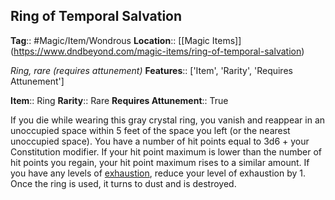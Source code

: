 ## Ring of Temporal Salvation
**Tag**:: #Magic/Item/Wondrous
**Location**:: [[Magic Items]]
(https://www.dndbeyond.com/magic-items/ring-of-temporal-salvation)

_Ring, rare (requires attunement)_
**Features**:: ['Item', 'Rarity', 'Requires Attunement']

**Item**:: Ring
**Rarity**:: Rare
**Requires Attunement**:: True

If you die while wearing this gray crystal ring, you vanish and reappear in an unoccupied space within 5 feet of the space you left (or the nearest unoccupied space). You have a number of hit points equal to 3d6 + your Constitution modifier. If your hit point maximum is lower than the number of hit points you regain, your hit point maximum rises to a similar amount. If you have any levels of [exhaustion](https://www.dndbeyond.com/compendium/rules/basic-rules/appendix-a-conditions#Exhaustion), reduce your level of exhaustion by 1. Once the ring is used, it turns to dust and is destroyed.